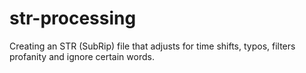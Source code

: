 # str-processing
Creating an STR (SubRip) file that adjusts for time shifts, typos, filters profanity and ignore certain words.
